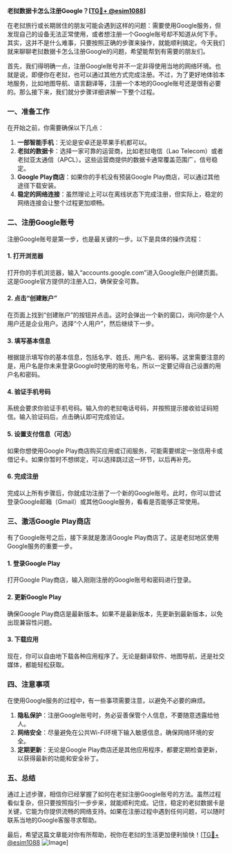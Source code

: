 **老挝数据卡怎么注册Google？[[TG💪+ @esim1088](https://t.me/s/esim1088)]**

在老挝旅行或长期居住的朋友可能会遇到这样的问题：需要使用Google服务，但发现自己的设备无法正常使用，或者想注册一个Google账号却不知道从何下手。其实，这并不是什么难事，只要按照正确的步骤来操作，就能顺利搞定。今天我们就来聊聊老挝数据卡怎么注册Google的问题，希望能帮到有需要的朋友们。

首先，我们得明确一点，注册Google账号并不一定非得使用当地的网络环境。也就是说，即便你在老挝，也可以通过其他方式完成注册。不过，为了更好地体验本地服务，比如地图导航、语言翻译等，注册一个本地的Google账号还是很有必要的。那么接下来，我们就分步骤详细讲解一下整个过程。

### **一、准备工作**
在开始之前，你需要确保以下几点：
1. **一部智能手机**：无论是安卓还是苹果手机都可以。
2. **老挝的数据卡**：选择一家可靠的运营商，比如老挝电信（Lao Telecom）或者老挝亚太通信（APCL）。这些运营商提供的数据卡通常覆盖范围广，信号稳定。
3. **Google Play商店**：如果你的手机没有预装Google Play商店，可以通过其他途径下载安装。
4. **稳定的网络连接**：虽然理论上可以在离线状态下完成注册，但实际上，稳定的网络连接会让整个过程更加顺畅。

### **二、注册Google账号**
注册Google账号是第一步，也是最关键的一步。以下是具体的操作流程：

#### **1. 打开浏览器**
打开你的手机浏览器，输入“accounts.google.com”进入Google账户创建页面。这是Google官方提供的注册入口，确保安全可靠。

#### **2. 点击“创建账户”**
在页面上找到“创建账户”的按钮并点击。这时会弹出一个新的窗口，询问你是个人用户还是企业用户。选择“个人用户”，然后继续下一步。

#### **3. 填写基本信息**
根据提示填写你的基本信息，包括名字、姓氏、用户名、密码等。这里需要注意的是，用户名是你未来登录Google时使用的账号名，所以一定要记得自己设置的用户名和密码。

#### **4. 验证手机号码**
系统会要求你验证手机号码。输入你的老挝电话号码，并按照提示接收验证码短信。输入验证码后，点击确认即可完成验证。

#### **5. 设置支付信息（可选）**
如果你想使用Google Play商店购买应用或订阅服务，可能需要绑定一张信用卡或借记卡。如果你暂时不想绑定，可以选择跳过这一环节，以后再补充。

#### **6. 完成注册**
完成以上所有步骤后，你就成功注册了一个新的Google账号。此时，你可以尝试登录Google邮箱（Gmail）或其他Google服务，看看是否能够正常使用。

### **三、激活Google Play商店**
有了Google账号之后，接下来就是激活Google Play商店了。这是老挝地区使用Google服务的重要一步。

#### **1. 登录Google Play**
打开Google Play商店，输入刚刚注册的Google账号和密码进行登录。

#### **2. 更新Google Play**
确保Google Play商店是最新版本。如果不是最新版本，先更新到最新版本，以免出现兼容性问题。

#### **3. 下载应用**
现在，你可以自由地下载各种应用程序了。无论是翻译软件、地图导航，还是社交媒体，都能轻松获取。

### **四、注意事项**
在使用Google服务的过程中，有一些事项需要注意，以避免不必要的麻烦。

1. **隐私保护**：注册Google账号时，务必妥善保管个人信息，不要随意透露给他人。
2. **网络安全**：尽量避免在公共Wi-Fi环境下输入敏感信息，确保网络环境的安全。
3. **定期更新**：无论是Google Play商店还是其他应用程序，都要定期检查更新，以获得最新的功能和安全补丁。

### **五、总结**
通过上述步骤，相信你已经掌握了如何在老挝注册Google账号的方法。虽然过程看似复杂，但只要按照指引一步步来，就能顺利完成。记住，稳定的老挝数据卡是关键，它能为你提供流畅的网络支持。如果在注册过程中遇到任何问题，可以随时联系当地的Google客服寻求帮助。

最后，希望这篇文章能对你有所帮助，祝你在老挝的生活更加便利愉快！[[TG💪+ @esim1088](https://t.me/s/esim1088) ![Image](https://i.postimg.cc/4NQfJmqS/Snipaste-2025-05-13-00-14-12.png)]